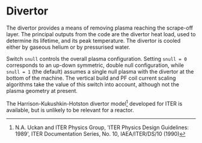 
# Divertor

The divertor provides a means of removing plasma reaching the scrape-off layer.
The principal outputs from the code are the divertor heat load, used to
determine its lifetime, and its peak temperature. The divertor is cooled either
by gaseous helium or by pressurised water.

Switch `snull` controls the overall plasma configuration. Setting `snull = 0`
corresponds to an up-down symmetric, double null configuration, while
`snull = 1` (the default) assumes a single null plasma with the divertor at the
bottom of the machine. The vertical build and PF coil current scaling
algorithms take the value of this switch into account, although not the plasma
geometry at present.

The Harrison-Kukushkin-Hotston divertor model[^1] developed for ITER is
available, but is unlikely to be relevant for a reactor.

[^1]: N.A. Uckan and ITER Physics Group, 'ITER Physics Design Guidelines: 1989',
ITER Documentation Series, No. 10, IAEA/ITER/DS/10 (1990)
